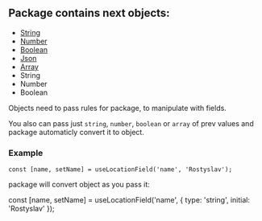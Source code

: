 ## Package contains next objects:

-   [String](/docs/en/objects/String 'String')
-   [Number](/docs/en/objects/Number 'Number')
-   [Boolean](/docs/en/objects/Boolean 'Boolean')
-   [Json](/docs/en/objects/Json 'Json')
-   [Array](/docs/en/objects/Array 'Array')
-   String
-   Number
-   Boolean

Objects need to pass rules for package, to manipulate with fields.

You also can pass just `string`, `number`, `boolean` or `array` of prev values and package automaticly convert it to object.

### Example

    const [name, setName] = useLocationField('name', 'Rostyslav');

package will convert object as you pass it:
  
 const [name, setName] = useLocationField('name', {
type: 'string',
initial: 'Rostyslav'
});
